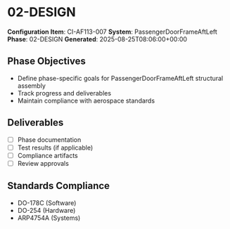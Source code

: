 # 02-DESIGN

**Configuration Item**: CI-AF113-007
**System**: PassengerDoorFrameAftLeft
**Phase**: 02-DESIGN
**Generated**: 2025-08-25T08:06:00+00:00

## Phase Objectives
- Define phase-specific goals for PassengerDoorFrameAftLeft structural assembly
- Track progress and deliverables
- Maintain compliance with aerospace standards

## Deliverables
- [ ] Phase documentation
- [ ] Test results (if applicable)
- [ ] Compliance artifacts
- [ ] Review approvals

## Standards Compliance
- DO-178C (Software)
- DO-254 (Hardware)
- ARP4754A (Systems)

